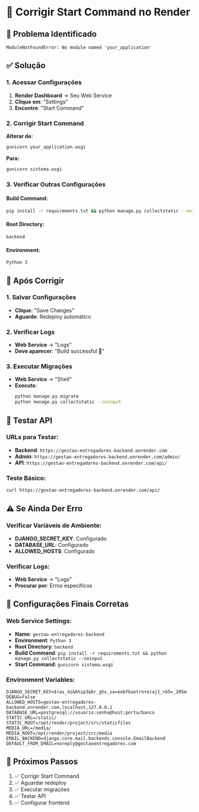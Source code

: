 # 🔧 Corrigir Start Command no Render

## 🚨 **Problema Identificado**
```
ModuleNotFoundError: No module named 'your_application'
```

## ✅ **Solução**

### **1. Acessar Configurações**
1. **Render Dashboard** → Seu Web Service
2. **Clique em**: "Settings"
3. **Encontre**: "Start Command"

### **2. Corrigir Start Command**
**Alterar de:**
```bash
gunicorn your_application.wsgi
```

**Para:**
```bash
gunicorn sistema.wsgi
```

### **3. Verificar Outras Configurações**

#### **Build Command:**
```bash
pip install -r requirements.txt && python manage.py collectstatic --noinput
```

#### **Root Directory:**
```
backend
```

#### **Environment:**
```
Python 3
```

## 🔄 **Após Corrigir**

### **1. Salvar Configurações**
- **Clique**: "Save Changes"
- **Aguarde**: Redeploy automático

### **2. Verificar Logs**
- **Web Service** → "Logs"
- **Deve aparecer**: "Build successful 🎉"

### **3. Executar Migrações**
- **Web Service** → "Shell"
- **Execute**:
  ```bash
  python manage.py migrate
  python manage.py collectstatic --noinput
  ```

## 🧪 **Testar API**

### **URLs para Testar:**
- **Backend**: `https://gestao-entregadores-backend.onrender.com`
- **Admin**: `https://gestao-entregadores-backend.onrender.com/admin/`
- **API**: `https://gestao-entregadores-backend.onrender.com/api/`

### **Teste Básico:**
```bash
curl https://gestao-entregadores-backend.onrender.com/api/
```

## ⚠️ **Se Ainda Der Erro**

### **Verificar Variáveis de Ambiente:**
- **DJANGO_SECRET_KEY**: Configurado
- **DATABASE_URL**: Configurado
- **ALLOWED_HOSTS**: Configurado

### **Verificar Logs:**
- **Web Service** → "Logs"
- **Procurar por**: Erros específicos

## 🎯 **Configurações Finais Corretas**

### **Web Service Settings:**
- **Name**: `gestao-entregadores-backend`
- **Environment**: `Python 3`
- **Root Directory**: `backend`
- **Build Command**: `pip install -r requirements.txt && python manage.py collectstatic --noinput`
- **Start Command**: `gunicorn sistema.wsgi`

### **Environment Variables:**
```env
DJANGO_SECRET_KEY=$(ws_4z&b%ip3&6r_ghx_za=eobfbaotro+e)aj1_+b5=_205m
DEBUG=False
ALLOWED_HOSTS=gestao-entregadores-backend.onrender.com,localhost,127.0.0.1
DATABASE_URL=postgresql://usuario:senha@host:porta/banco
STATIC_URL=/static/
STATIC_ROOT=/opt/render/project/src/staticfiles
MEDIA_URL=/media/
MEDIA_ROOT=/opt/render/project/src/media
EMAIL_BACKEND=django.core.mail.backends.console.EmailBackend
DEFAULT_FROM_EMAIL=noreply@gestaoentregadores.com
```

## 🎉 **Próximos Passos**
1. ✅ Corrigir Start Command
2. ✅ Aguardar redeploy
3. ✅ Executar migrações
4. ✅ Testar API
5. ✅ Configurar frontend
